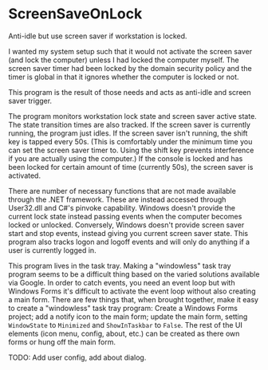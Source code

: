 # ScreenSaveOnLock
Anti-idle but use screen saver if workstation is locked.

I wanted my system setup such that it would not activate the screen saver (and lock the computer) unless I had locked the computer myself. The screen saver timer had been locked by the domain security policy and the timer is global in that it ignores whether the computer is locked or not.

This program is the result of those needs and acts as anti-idle and screen saver trigger.

The program monitors workstation lock state and screen saver active state. The state transition times are also tracked. If the screen saver is currently running, the program just idles. If the screen saver isn't running, the shift key is tapped every 50s. (This is comfortably under the minimum time you can set the screen saver timer to. Using the shift key prevents interference if you are actually using the computer.) If the console is locked and has been locked for certain amount of time (currently 50s), the screen saver is activated.

There are number of necessary functions that are not made available through the .NET framework. These are instead accessed through User32.dll and C#'s pinvoke capability. Windows doesn't provide the current lock state instead passing events when the computer becomes locked or unlocked. Conversely, Windows doesn't provide screen saver start and stop events, instead giving you current screen saver state. This program also tracks logon and logoff events and will only do anything if a user is currently logged in.

This program lives in the task tray. Making a "windowless" task tray program seems to be a difficult thing based on the varied solutions available via Google. In order to catch events, you need an event loop but with Windows Forms it's difficult to activate the event loop without also creating a main form. There are few things that, when brought together, make it easy to create a "windowless" task tray program: Create a Windows Forms project; add a notify icon to the main form; update the main form, setting `WindowState` to `Minimized` and `ShowInTaskbar` to `False`. The rest of the UI elements (icon menu, config, about, etc.) can be created as there own forms or hung off the main form.

TODO: Add user config, add about dialog.
